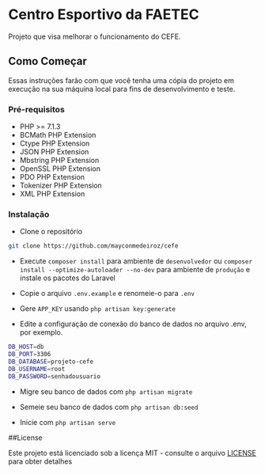 # Centro Esportivo da FAETEC

Projeto que visa melhorar o funcionamento do CEFE.

## Como Começar

Essas instruções farão com que você tenha uma cópia do projeto em execução na sua máquina local para fins de desenvolvimento e teste.

### Pré-requisitos

*   PHP >= 7.1.3
*   BCMath PHP Extension
*   Ctype PHP Extension
*   JSON PHP Extension
*   Mbstring PHP Extension
*   OpenSSL PHP Extension
*   PDO PHP Extension
*   Tokenizer PHP Extension
*   XML PHP Extension

### Instalação

*   Clone o repositório
```sh
git clone https://github.com/mayconmedeiroz/cefe
```
*   Execute `composer install` para ambiente de `desenvolvedor` ou `composer install --optimize-autoloader --no-dev` para ambiente de   `produção` e instale os pacotes do Laravel

*   Copie o arquivo `.env.example` e renomeie-o para `.env`

*   Gere `APP_KEY` usando `php artisan key:generate`

*   Edite a configuração de conexão do banco de dados no arquivo .env, por exemplo.
```sh
DB_HOST=db
DB_PORT=3306
DB_DATABASE=projeto-cefe
DB_USERNAME=root
DB_PASSWORD=senhadousuario
```

*   Migre seu banco de dados com `php artisan migrate`

*   Semeie seu banco de dados com `php artisan db:seed`
*   Inicie com `php artisan serve`

##License

Este projeto está licenciado sob a licença MIT - consulte o arquivo [LICENSE](LICENSE) para obter detalhes
